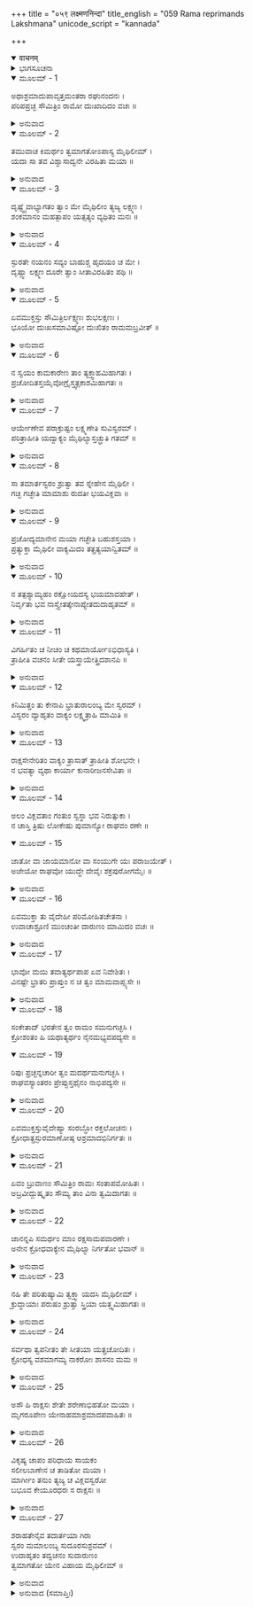 +++
title = "०५९ लक्ष्मणनिन्दा"
title_english = "059 Rama reprimands Lakshmana"
unicode_script = "kannada"

+++
<details open><summary>वाचनम्</summary>

<div class="audioEmbed"  caption="श्रीराम-हरिसीताराममूर्ति-घनपाठिभ्यां वचनम्" src="https://archive.org/download/Ramayana-recitation-Sriram-harisItArAmamUrti-Ghanapaati-v2/Kanda_3/Kanda_3_ARK-059-Lakshmana_Nindaa.mp3"></div>
</details>



<details><summary>ಭಾಗಸೂಚನಾ</summary>

ಶ್ರೀರಾಮ - ಲಕ್ಷ್ಮಣರ ಮಾತುಕತೆ
</details>

<details open><summary>ಮೂಲಮ್ - 1</summary>

ಅಥಾಶ್ರಮಾದುಪಾವೃತ್ತಮಂತರಾ  ರಘುನಂದನಃ ।  
ಪರಿಪಪ್ರಚ್ಛ ಸೌಮಿತ್ರಿಂ ರಾಮೋ ದುಃಖಾದಿದಂ ವಚಃ ॥
</details>

<details><summary>ಅನುವಾದ</summary>

(ಆಶ್ರಮಕ್ಕೆ ಬರುವ ಮೊದಲು ದಾರಿಯಲ್ಲಿ ಶ್ರೀರಾಮ ಮತ್ತು ಲಕ್ಷ್ಮಣರಲ್ಲಿ ನಡೆದ ಪರಸ್ಪರ ಮಾತನ್ನು ಪುನಃ ವಿಸ್ತಾರದಿಂದ ತಿಳಿಸುತ್ತಾ ಇದ್ದಾರೆ.) ಸೀತೆಯ ಮಾತಿನಂತೆ ಆಶ್ರಮದಿಂದ ಹೊರಟು ತನ್ನ ಬಳಿಗೆ ಬಂದಿರುವ ಸುಮಿತ್ರಾಕುಮಾರ ಲಕ್ಷ್ಮಣನಲ್ಲಿ ರಘುಕುಲನಂದನ ಶ್ರೀರಾಮನು ಬಹಳ ದುಃಖದಿಂದ ಕೇಳಿದನು.॥1॥
</details>

<details open><summary>ಮೂಲಮ್ - 2</summary>

ತಮುವಾಚ ಕಿಮರ್ಥಂ ತ್ವಮಾಗತೋಽಪಾಸ್ಯ ಮೈಥಿಲೀಮ್ ।  
ಯದಾ ಸಾ ತವ ವಿಶ್ವಾಸಾದ್ವನೇ ವಿರಹಿತಾ ಮಯಾ ॥
</details>

<details><summary>ಅನುವಾದ</summary>

ಲಕ್ಷ್ಮಣ! ನಾನು ನಿನ್ನ ವಿಶ್ವಾಸದಮೇಲೆ ವನದಲ್ಲಿ ಸೀತೆಯನ್ನು ಬಿಟ್ಟು ಬಂದಿದ್ದಾಗ ನೀನು ಆಕೆಯನ್ನು ಒಬ್ಬಳನ್ನಾಗಿ ಬಿಟ್ಟು ಏಕೆ ಬಂದೆ.॥2॥
</details>

<details open><summary>ಮೂಲಮ್ - 3</summary>

ದೃಷ್ಟ್ವೈವಾಭ್ಯಾಗತಂ ತ್ವಾಂ ಮೇ ಮೈಥಿಲೀಂ ತ್ಯಜ್ಯ ಲಕ್ಷ್ಮಣ ।  
ಶಂಕಮಾನಂ ಮಹತ್ಪಾಪಂ ಯತ್ಸತ್ಯಂ ವ್ಯಥಿತಂ ಮನಃ ॥
</details>

<details><summary>ಅನುವಾದ</summary>

ಲಕ್ಷ್ಮಣ! ಮಿಥಿಲೇಶ ಕುಮಾರಿಯನ್ನು ಬಿಟ್ಟು ನೀನು ನನ್ನ ಬಳಿಗೆ ಬಂದಿರುವುದನ್ನು ನೋಡಿದರೆ ಯಾವ ಅನಿಷ್ಟದ ಆಶಂಕೆಯಿಂದ ನನ್ನ ಮನಸ್ಸು ದುಃಖಿತವಾಗಿದೆಯೋ ಅದು ನಿಜವಾದುದೆಂದೇ ಅನಿಸುತ್ತಿದೆ.॥3॥
</details>

<details open><summary>ಮೂಲಮ್ - 4</summary>

ಸ್ಫುರತೇ ನಯನಂ ಸವ್ಯಂ ಬಾಹುಶ್ಚ ಹೃದಯಂ ಚ ಮೇ ।  
ದೃಷ್ಟ್ವಾ ಲಕ್ಷ್ಮಣ ದೂರೇ ತ್ವಾಂ ಸೀತಾವಿರಹಿತಂ ಪಥಿ ॥
</details>

<details><summary>ಅನುವಾದ</summary>

ಲಕ್ಷ್ಮಣಾ! ನನ್ನ ಎಡ ಭುಜ ಮತ್ತು ಎಡಗಣ್ಣು ಹಾರುತ್ತಿವೆ. ನೀನು ಆಶ್ರಮದಿಂದ ದೂರ ಸೀತೆಯನ್ನು ಬಿಟ್ಟು ಬರುವುದನ್ನು ನೋಡಿ ನನ್ನ ಎದೆ ನಡುಗುತ್ತಿದೆ.॥4॥
</details>

<details open><summary>ಮೂಲಮ್ - 5</summary>

ಏವಮುಕ್ತಸ್ತು ಸೌಮಿತ್ರಿರ್ಲಕ್ಷ್ಮಣಃ ಶುಭಲಕ್ಷಣಃ ।  
ಭೂಯೋ ದುಃಖಸಮಾವಿಷ್ಟೋ ದುಃಖಿತಂ ರಾಮಮಬ್ರವೀತ್ ॥
</details>

<details><summary>ಅನುವಾದ</summary>

ಶ್ರೀರಾಮನು ಹೀಗೆ ಹೇಳಿದಾಗ ಉತ್ತಮ ಲಕ್ಷಣ-ಸಂಪನ್ನ ಸುಮಿತ್ರಾಕುಮಾರ ಲಕ್ಷ್ಮಣನು ಅತ್ಯಂತ ದುಃಖಿತನಾಗಿ ಶೋಕಗ್ರಸ್ತ ಅಣ್ಣನಲ್ಲಿ ಹೇಳಿದನು .॥5॥
</details>

<details open><summary>ಮೂಲಮ್ - 6</summary>

ನ ಸ್ವಯಂ ಕಾಮಕಾರೇಣ ತಾಂ ತ್ಯಕ್ತ್ವಾಹಮಿಹಾಗತಃ ।  
ಪ್ರಚೋದಿತಸ್ತಯೈವೋಗ್ರೈಸ್ತ್ವತ್ಸಕಾಶಮಿಹಾಗತಃ ॥
</details>

<details><summary>ಅನುವಾದ</summary>

ಅಣ್ಣಾ! ನಾನು ಸ್ವತಃ ನನ್ನ ಇಚ್ಛೆಯಿಂದ ಆಕೆಯನ್ನು ಬಿಟ್ಟು ಬಂದಿಲ್ಲ. ಅವಳ ಕಠೋರ ವಚನಗಳಿಂದ ಪ್ರೇರಿತನಾಗಿ ನನಗೆ ನಿನ್ನ ಬಳಿಗೆ ಬರಬೇಕಾಯಿತು.॥6॥
</details>

<details open><summary>ಮೂಲಮ್ - 7</summary>

ಆರ್ಯೇಣೇವ ಪರಾಕ್ರುಷ್ಟಂ ಲಕ್ಷ್ಮಣೇತಿ ಸುವಿಸ್ವರಮ್ ।  
ಪರಿತ್ರಾಹೀತಿ ಯದ್ವಾಕ್ಯಂ ಮೈಥಿಲ್ಯಾಸ್ತಚ್ಛ್ರುತಿ ಗತಮ್ ॥
</details>

<details><summary>ಅನುವಾದ</summary>

ನಿನ್ನ ಸ್ವರದಂತೆ ಯಾರೋ ಜೋರಾಗಿ ‘ಲಕ್ಷ್ಮಣ! ನನ್ನನ್ನು ಕಾಪಾಡು!’ ಎಂದು ಕೂಗಿದ ವಾಕ್ಯವು ಮೈಥಿಲಿಯ ಕಿವಿಗೆ ಬಿತ್ತು.॥7॥
</details>

<details open><summary>ಮೂಲಮ್ - 8</summary>

ಸಾ ತಮಾರ್ತಸ್ವರಂ ಶ್ರುತ್ವಾ ತವ ಸ್ನೇಹೇನ ಮೈಥಿಲೀ ।  
ಗಚ್ಛ ಗಚ್ಛೇತಿ ಮಾಮಾಶು ರುದತೀ ಭಯವಿಕ್ಲವಾ ॥
</details>

<details><summary>ಅನುವಾದ</summary>

ಆ ಆರ್ತನಾದವನ್ನು ಕೇಳಿ ಮೈಥಿಲಿಯು ನಿನ್ನ ಕುರಿತು ಇರುವ ಸ್ನೇಹದಿಂದಾಗಿ ಭಯದಿಂದ ವ್ಯಾಕುಲಳಾಗಿ ಅಳುತ್ತಾ ನನ್ನಲ್ಲಿ ಕೂಡಲೇ ‘ಹೋಗು, ಹೋಗು!’ ಎಂದು ಹೇಳಿದಳು.॥8॥
</details>

<details open><summary>ಮೂಲಮ್ - 9</summary>

ಪ್ರಚೋದ್ಯಮಾನೇನ ಮಯಾ ಗಚ್ಛೇತಿ ಬಹುಶಸ್ತಯಾ ।  
ಪ್ರತ್ಯುಕ್ತಾ ಮೈಥಿಲೀ ವಾಕ್ಯಮಿದಂ ತತ್ಪ್ರತ್ಯಯಾನ್ವಿತಮ್ ॥
</details>

<details><summary>ಅನುವಾದ</summary>

ಅವಳು ಪದೇ ಪದೇ ಹೀಗೆ ಹೇಳಿ ನನ್ನನ್ನು ಪ್ರೇರೇಪಿಸಿದಾಗ ಆಕೆಗೆ ವಿಶ್ವಾಸ ಉಂಟಾಗುವಂತೆ ನಾನು ಹೀಗೆ ಹೇಳಿದೆ.॥9॥
</details>

<details open><summary>ಮೂಲಮ್ - 10</summary>

ನ ತತ್ಪಶ್ಯಾಮ್ಯಹಂ ರಕ್ಷೋಯದಸ್ಯ ಭಯಮಾವಹೇತ್ ।  
ನಿರ್ವೃತಾ ಭವ ನಾಸ್ತ್ಯೇತತ್ಕೇನಾಪ್ಯೇತದುದಾಹೃತಮ್ ॥
</details>

<details><summary>ಅನುವಾದ</summary>

ದೇವಿ! ಭಗವಾನ್ ಶ್ರೀರಾಮನನ್ನು ಭಯಪಡಿಸುವಂತಹ ಯಾವುದೇ ರಾಕ್ಷಸನನ್ನು ನಾನು ನೋಡಿಲ್ಲ. ನೀವು ಶಾಂತವಾಗಿರಿ, ಇದು ಅಣ್ಣನ ಕೂಗು ಅಲ್ಲ. ಬೇರೆ ಯಾರೋ ಈ ರೀತಿಯಾಗಿ ಕೂಗಿರುವನು.॥10॥
</details>

<details open><summary>ಮೂಲಮ್ - 11</summary>

ವಿಗರ್ಹಿತಂ ಚ ನೀಚಂ ಚ ಕಥಮಾರ್ಯೋಽಭಿಧಾಸ್ಯತಿ ।  
ತ್ರಾಹೀತಿ ವಚನಂ ಸೀತೇ ಯಸ್ತ್ರಾಯೇತ್ತ್ರಿದಶಾನಪಿ ॥
</details>

<details><summary>ಅನುವಾದ</summary>

ಸೀತೆ! ದೇವತೆಗಳನ್ನು ರಕ್ಷಿಸುತ್ತಿರುವ ನನ್ನ ಅಣ್ಣ ‘ನನ್ನನ್ನು ಕಾಪಾಡು’ ಎಂದು ಇಂತಹ ನಿಂದಿತ (ಹೇಡಿತನದ) ಮಾತನ್ನು ಹೇಗೆ ಹೇಳುವನು.॥11॥
</details>

<details open><summary>ಮೂಲಮ್ - 12</summary>

ಕಿನಿಮಿತ್ತಂ ತು ಕೇನಾಪಿ ಭ್ರಾತುರಾಲಂಬ್ಯ ಮೇ ಸ್ವರಮ್ ।  
ವಿಸ್ವರಂ ವ್ಯಾಹೃತಂ ವಾಕ್ಯಂ ಲಕ್ಷ್ಮತ್ರಾಹಿ ಮಾಮಿತಿ ॥
</details>

<details><summary>ಅನುವಾದ</summary>

ಯಾರೋ ಬೇರೆಯವರು ಯಾವುದೋ ಉದ್ದೇಶದಿಂದ ನನ್ನ ಅಣ್ಣನ ಸ್ವರವನ್ನು ಅಣಕಮಾಡಿ ‘ಲಕ್ಷ್ಮಣ! ನನ್ನನ್ನು ಕಾಪಾಡು’ ಎಂದು ಜೋರಾಗಿ ಹೇಳಿರಬೇಕು.॥12॥
</details>

<details open><summary>ಮೂಲಮ್ - 13</summary>

ರಾಕ್ಷಸೇನೇರಿತಂ ವಾಕ್ಯಂ ತ್ರಾಸಾತ್ ತ್ರಾಹೀತಿ ಶೋಭನೇ ।  
ನ ಭವತ್ಯಾ ವ್ಯಥಾ ಕಾರ್ಯಾ ಕುನಾರೀಜನಸೇವಿತಾ ॥
</details>

<details><summary>ಅನುವಾದ</summary>

ಶೋಭನೇ! ಆ ರಾಕ್ಷಸನು ಭಯದಿಂದಾಗಿಯೇ (ನನ್ನನ್ನು ಕಾಪಾಡು) ಎಂಬ ಮಾತನ್ನು ಹೇಳಿರುವನು. ನೀವು ದುಃಖಿಗಳಾಗಬಾರದು. ಇಂತಹ ವ್ಯಥೆಯನ್ನು ನೀಚ ಸ್ತ್ರೀಯರೇ ತನ್ನ ಮನಸ್ಸಿಗೆ ತರುತ್ತಾರೆ.॥13॥
</details>

<details open><summary>ಮೂಲಮ್ - 14</summary>

ಅಲಂ ವಿಕ್ಲವತಾಂ ಗಂತುಂ ಸ್ವಸ್ಥಾ ಭವ ನಿರುತ್ಸುಕಾ ।  
ನ ಚಾಸ್ತಿ ತ್ರಿಷು ಲೋಕೇಷು ಪುಮಾನ್ಯೋ ರಾಘವಂ ರಣೇ ॥
</details>

<details open><summary>ಮೂಲಮ್ - 15</summary>

ಜಾತೋ ವಾ ಜಾಯಮಾನೋ ವಾ ಸಂಯುಗೇ ಯಃ ಪರಾಜಯೇತ್ ।  
ಅಜೇಯೋ ರಾಘವೋ ಯುದ್ಧೇ ದೇವೈಃ ಶಕ್ರಪುರೋಗಮೈಃ ॥
</details>

<details><summary>ಅನುವಾದ</summary>

ನೀವು ವ್ಯಾಕುಲರಾಗಬೇಡಿ, ಸ್ವಸ್ಥರಾಗಿರಿ, ಚಿಂತೆಯನ್ನು ಬಿಡಿರಿ. ಯುದ್ಧದಲ್ಲಿ ಶ್ರೀರಾಮನನ್ನು ಸೋಲಿಸುವಂತಹ ಯಾರೇ ಪುರುಷನು ಮೂರು ಲೋಕದಲ್ಲಿ ಹುಟ್ಟಿಲ್ಲ, ಮುಂದೆಯೂ ಹುಟ್ಟಲಾರನು. ಸಂಗ್ರಾಮದಲ್ಲಿ ಇಂದ್ರಾದಿ ದೇವತೆಗಳೂ ಕೂಡ ಶ್ರೀರಾಮನನ್ನು ಗೆಲ್ಲಲಾರರು.॥14-15॥
</details>

<details open><summary>ಮೂಲಮ್ - 16</summary>

ಏವಮುಕ್ತಾ ತು ವೈದೇಹೀ ಪರಿಮೋಹಿತಚೇತನಾ ।  
ಉವಾಚಾಶ್ರೂಣಿ ಮುಂಚಂತೀ ದಾರುಣಂ ಮಾಮಿದಂ ವಚಃ ॥
</details>

<details><summary>ಅನುವಾದ</summary>

ನಾನು ಹೀಗೆ ಹೇಳಿ ವಿದೇಹ ಕುಮಾರಿಯನ್ನು ಸಮಾಧಾನಗೊಳಿಸಲು ಯತ್ನಿಸಿದರೂ ಕಲುಷಿತವಾದ ಬುದ್ಧಿಯಿಂದ ಕೂಡಿದ್ದ ಅವಳು ಕಣ್ಣೀರಿಡುತ್ತಾ ಅತಿದಾರುಣವಾದ ಎದೆಯೇ ಸೀಳಿ ಹೋಗುವ ಇಂತಹ ಮಾತುಗಳನ್ನು ಹೇಳಿದಳು.॥16॥
</details>

<details open><summary>ಮೂಲಮ್ - 17</summary>

ಭಾವೋ ಮಯಿ ತವಾತ್ಯರ್ಥಪಾಪ ಏವ ನಿವೇಶಿತಃ ।  
ವಿನಷ್ಟೇ ಭ್ರಾತರಿ ಪ್ರಾಪ್ತುಂ ನ ಚ ತ್ವಂ ಮಾಮವಾಪ್ಸ್ಯಸೇ ॥
</details>

<details><summary>ಅನುವಾದ</summary>

ಲಕ್ಷ್ಮಣ! ನಿನ್ನ ಮನಸ್ಸಿನಲ್ಲಿ ನನ್ನ ಕುರಿತು ಅತ್ಯಂತ ಪಾಪಪೂರ್ಣಭಾವ ತುಂಬಿದೆ. ನೀನು ನಿನ್ನ ಅಣ್ಣ ಸತ್ತ ಮೇಲೆ ನನ್ನನ್ನು ಪಡೆಯಲು ಬಯಸುತ್ತಿರುವೆ, ಆದರೆ ನನ್ನನ್ನು ಪಡೆಯಲಾರೆ.॥17॥
</details>

<details open><summary>ಮೂಲಮ್ - 18</summary>

ಸಂಕೇತಾದ್ ಭರತೇನ ತ್ವಂ ರಾಮಂ ಸಮನುಗಚ್ಛಸಿ ।  
ಕ್ರೋಶಂತಂ ಹಿ ಯಥಾತ್ಯರ್ಥಂ ನೈನಮಭ್ಯವಪದ್ಯಸೇ ॥
</details>

<details open><summary>ಮೂಲಮ್ - 19</summary>

ರಿಪುಃ ಪ್ರಚ್ಛನ್ನಚಾರೀ ತ್ವಂ ಮದರ್ಥಮನುಗಚ್ಛಸಿ ।  
ರಾಘವಸ್ಯಾಂತರಂ ಪ್ರೇಪ್ಸುಸ್ತಥೈನಂ ನಾಭಿಪದ್ಯಸೇ ॥
</details>

<details><summary>ಅನುವಾದ</summary>

ನೀನು ಭರತನ ಸೂಚನೆಯಂತೆ ತನ್ನ ಸ್ವಾರ್ಥಕ್ಕಾಗಿ ಶ್ರೀರಾಮಚಂದ್ರನ ಹಿಂದೆ ಹಿಂದೆ ಬಂದಿರುವೆ ಮತ್ತು ರಾಮನ ಛಿದ್ರವನ್ನು ಹುಡುಕುತ್ತಿರುವೆ. ಅದಕ್ಕಾಗಿಯೇ ಸಂಕಟ ಸಮಯದಲ್ಲೂ ಅವರ ಬಳಿಗೆ ಹೋಗುವ ಹೆಸರೆತ್ತುವುದಿಲ್ಲ.॥18-19॥
</details>

<details open><summary>ಮೂಲಮ್ - 20</summary>

ಏವಮುಕ್ತಸ್ತುವೈದೇಹ್ಯಾ ಸಂರಬ್ಧೋ ರಕ್ತಲೋಚನಃ ।  
ಕ್ರೋಧಾತ್ಪ್ರಸ್ಫುರಮಾಣೋಷ್ಠ ಆಶ್ರಮಾದಭಿನಿರ್ಗತಃ ॥
</details>

<details><summary>ಅನುವಾದ</summary>

ವಿದೇಹಕುಮಾರಿಯು ಹೀಗೆ ಹೇಳಿದಾಗ ನಾನು ರೋಷಗೊಂಡೆ ನನ್ನ ಕಣ್ಣು ಕೆಂಪಾದವು ಮತ್ತು ಸಿಟ್ಟಿನಿಂದ ತುಟಿಗಳು ಅದುರತೊಡಗಿದವು. ಈ ಸ್ಥಿತಿಯಲ್ಲಿ ನಾನು ಆಶ್ರಮದಿಂದ ಹೊರಟು ಬಂದೆ.॥20॥
</details>

<details open><summary>ಮೂಲಮ್ - 21</summary>

ಏವಂ ಬ್ರುವಾಣಂ ಸೌಮಿತ್ರಿಂ ರಾಮಃ ಸಂತಾಪಮೋಹಿತಃ ।  
ಅಬ್ರವೀದ್ದುಷ್ಕೃತಂ ಸೌಮ್ಯ ತಾಂ ವಿನಾ ತ್ವಮಿದಾಗತಃ ॥
</details>

<details><summary>ಅನುವಾದ</summary>

ಲಕ್ಷ್ಮಣನ ಇಂತಹ ಮಾತನ್ನು ಕೇಳಿ ಶ್ರೀರಾಮನು ಸಂತಾಪದಿಂದ ಮೋಹಿತನಾಗಿ ಅವನಲ್ಲಿ ಹೇಳಿದನು - ಸೌಮ್ಯ! ಸೀತೆಯೊಬ್ಬಳನ್ನೇ ಬಿಟ್ಟು ನೀನು ಇಲ್ಲಿಗೆ ಬಂದು ಬಹಳ ದೊಡ್ಡ ತಪ್ಪುಮಾಡಿದೆ.॥21॥
</details>

<details open><summary>ಮೂಲಮ್ - 22</summary>

ಜಾನನ್ನಪಿ ಸಮರ್ಥಂ ಮಾಂ ರಕ್ಷಸಾಮಪವಾರಣೇ ।  
ಅನೇನ ಕ್ರೋಧವಾಕ್ಯೇನ ಮೈಥಿಲ್ಯಾ ನಿರ್ಗತೋ ಭವಾನ್ ॥
</details>

<details><summary>ಅನುವಾದ</summary>

ನಾನು ರಾಕ್ಷಸರನ್ನು ನಿವಾರಣೆ ಮಾಡಲು ಸಮರ್ಥನಾಗಿದ್ದೇನೆ ಎಂದು ತಿಳಿದರೂ ನೀನು ಮೈಥಿಲಿಯ ಕ್ರೋಧಯುಕ್ತ ಮಾತುಗಳಿಂದ ಉತ್ತೇಜಿತನಾಗಿ ಹೊರಟು ಬಂದೆ.॥22॥
</details>

<details open><summary>ಮೂಲಮ್ - 23</summary>

ನಹಿ ತೇ ಪರಿತುಷ್ಯಾಮಿ ತ್ವಕ್ತ್ವಾ ಯದಸಿ ಮೈಥಿಲೀಮ್ ।  
ಕ್ರುದ್ಧಾಯಾಃ ಪರುಷಂ ಶ್ರುತ್ವಾ ಸ್ತ್ರಿಯಾ ಯತ್ತ್ವಮಿಹಾಗತಃ ॥
</details>

<details><summary>ಅನುವಾದ</summary>

ಕ್ರೋಧ ಗೊಂಡ ನಾರಿಯ ಮಾತನ್ನು ಕೇಳಿ ನೀನು ಮೈಥಿಲಿಯನ್ನು ಬಿಟ್ಟು ಇಲ್ಲಿಗೆ ಬಂದಿರುವುದರಿಂದ ನಾನು ನಿನ್ನ ಮೇಲೆ ಸಂತುಷ್ಟನಾಗಿಲ್ಲ.॥23॥
</details>

<details open><summary>ಮೂಲಮ್ - 24</summary>

ಸರ್ವಥಾ ತ್ವಪನೀತಂ ತೇ ಸೀತಯಾ ಯತ್ಪ್ರಚೋದಿತಃ ।  
ಕ್ರೋಧಸ್ಯ ವಶಮಾಗಮ್ಯ ನಾಕರೋಃ ಶಾಸನಂ ಮಮ ॥
</details>

<details><summary>ಅನುವಾದ</summary>

ಸೀತೆಯಿಂದ ಪ್ರೇರಿತನಾಗಿ ಕ್ರೋಧಕ್ಕೆ ವಶೀಭೂತನಾಗಿ ನೀನು ನನ್ನ ಅದೇಶವನ್ನು ಪಾಲಿಸದಿರುವುದು ಸರ್ವಥಾ ಅನ್ಯಾಯವಾಗಿದೆ.॥24॥
</details>

<details open><summary>ಮೂಲಮ್ - 25</summary>

ಅಸೌ ಹಿ ರಾಕ್ಷಸಃ ಶೇತೇ ಶರೇಣಾಭಿಹತೋ ಮಯಾ ।  
ಮೃಗರೂಪೇಣ ಯೇನಾಹಮಾಶ್ರಮಾದಪವಾಹಿತಃ ॥
</details>

<details><summary>ಅನುವಾದ</summary>

ಮೃಗರೂಪಧರಿಸಿ ನನ್ನನ್ನು ಆಶ್ರಮದಿಂದ ದೂರಕ್ಕೆ ಒಯ್ದಿರುವ ರಾಕ್ಷಸನು ನನ್ನ ಬಾಣದಿಂದ ಗಾಯಗೊಂಡು ಎಂದೆಂದಿಗೂ ಒರಗಿಕೊಂಡಿರುವನು.॥25॥
</details>

<details open><summary>ಮೂಲಮ್ - 26</summary>

ವಿಕೃಷ್ಯ ಚಾಪಂ ಪರಿಧಾಯ ಸಾಯಕಂ  
ಸಲೀಲಬಾಣೇನ ಚ ತಾಡಿತೋ ಮಯಾ ।  
ಮಾರ್ಗೀಂ ತನುಂ ತ್ಯಜ್ಯ ಚ ವಿಕ್ಲವಸ್ವರೋ  
ಬಭೂವ ಕೇಯೂರಧರಃ ಸ ರಾಕ್ಷಸಃ ॥
</details>

<details><summary>ಅನುವಾದ</summary>

ಧನುಸ್ಸಿಗೆ ಬಾಣವನ್ನು ಅನುಸಂಧಾನ ಮಾಡಿ ಲೀಲಾಜಾಲವಾಗಿ ಪ್ರಯೋಗಿಸಿದ ಬಾಣದಿಂದ ಆ ಮೃಗವನ್ನು ಹೊಡೆದಾಗಲೇ ಅವನು ಮೃಗದ ಶರೀರವನ್ನು ತ್ಯಜಿಸಿ, ಬಾಹುಗಳಲ್ಲಿ ಭುಜ ಕೀರ್ತಿಯನ್ನು ಧರಿಸಿದ ರಾಕ್ಷಸನಾದನು. ಅವನ ಸ್ವರದಲ್ಲಿ ಬಹಳ ವ್ಯಾಕುಲತೆ ಇತ್ತು.॥26॥
</details>

<details open><summary>ಮೂಲಮ್ - 27</summary>

ಶರಾಹತೇನೈವ ತದಾರ್ತಯಾ ಗಿರಾ  
ಸ್ವರಂ ಮಮಾಲಂಬ್ಯ ಸುದೂರಸುಶ್ರವಮ್ ।  
ಉದಾಹೃತಂ ತದ್ವಚನಂ ಸುದಾರುಣಂ  
ತ್ವಮಾಗತೋ ಯೇನ ವಿಹಾಯ ಮೈಥಿಲೀಮ್ ॥
</details>

<details><summary>ಅನುವಾದ</summary>

ಬಾಣದಿಂದ ಗಾಯಗೊಂಡಾಗ ಅವನು ನನ್ನ ದನಿಯನ್ನು ಅನುಕರಣಮಾಡಿ ಆರ್ತ ಸ್ವರದಿಂದ ದೂರಕ್ಕೆ ಕೇಳುವಂತೆ ಆ ಅತ್ಯಂತ ದಾರುಣ ವಚನವನ್ನು ಹೇಳಿದ್ದನು. ಅದರಿಂದ ನೀನು ಮೈಥಿಲಿಯನ್ನು ಬಿಟ್ಟು ಇಲ್ಲಿಗೆ ಬಂದಿರುವೆ.॥27॥
</details>

<details><summary>ಅನುವಾದ (ಸಮಾಪ್ತಿಃ)</summary>

ಶ್ರೀ ವಾಲ್ಮೀಕಿವಿರಚಿತ ಆರ್ಷರಾಮಾಯಣ ಆದಿಕಾವ್ಯದ ಅರಣ್ಯಕಾಂಡದಲ್ಲಿ ಐವತ್ತೊಂಭತ್ತನೆಯ ಸರ್ಗ ಸಂಪೂರ್ಣವಾಯಿತು.॥59॥
</details>
